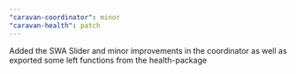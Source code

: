 ```yaml
---
"caravan-coordinator": minor
"caravan-health": patch
---
```


Added the SWA Slider and minor improvements in the coordinator as well as exported some left functions from the health-package
